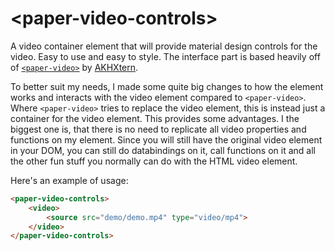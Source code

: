 # \<paper-video-controls\>

A video container element that will provide material design controls for the video. Easy to use and easy to style. 
The interface part is based heavily off of [`<paper-video>`](https://github.com/AKHXtern/paper-video) by [AKHXtern](https://github.com/AKHXtern/paper-video).

To better suit my needs, I made some quite big changes to how the element works and interacts with the video element compared to `<paper-video>`.
Where `<paper-video>` tries to replace the video element, this is instead just a container for the video element.
This provides some advantages. I the biggest one is, that there is no need to replicate all video properties and functions on my element.
Since you will still have the original video element in your DOM, you can still do databindings on it, call functions on it and all the other fun stuff you normally can do with the HTML video element.

Here's an example of usage:

<!---
```
<custom-element-demo>
  <template>
    <script src="../webcomponentsjs/webcomponents-lite.js"></script>
    <link rel="import" href="paper-video-controls.html">
    <next-code-block></next-code-block>
    <h4>Note that seeking and full screen does not work properly in the iframe here on webcomponents.org</h4>
    <h4>I assure you, both features do work.</h4>
  </template>
</custom-element-demo>
```
-->
```html
<paper-video-controls>
    <video>
        <source src="demo/demo.mp4" type="video/mp4">
    </video>
</paper-video-controls>
```

